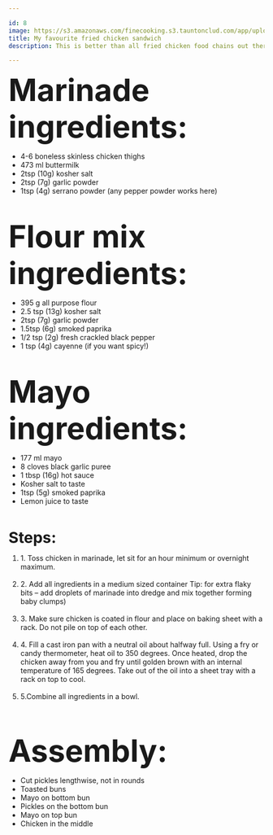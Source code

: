 ```yaml
---

id: 8
image: https://s3.amazonaws.com/finecooking.s3.tauntonclud.com/app/uploads/2021/01/27205503/7005858_Spicy_Fried_chicken_sandwich_095B.jpg
title: My favourite fried chicken sandwich
description: This is better than all fried chicken food chains out there, even better than KFC!

---
```



<span style="font-weight:700;font-size:60;"> Marinade ingredients: </span>

<ul style="list-style-type:disc;">
    <li>4-6 boneless skinless chicken thighs </li>
    <li>473 ml buttermilk</li>
    <li>2tsp (10g) kosher salt </li>    
    <li>2tsp (7g) garlic powder </li>
    <li>1tsp (4g) serrano powder (any pepper powder works here) </li>    
</ul>
<br>

<span style="font-weight:700;font-size:60;"> Flour mix ingredients: </span>

<ul style="list-style-type:disc;">
    <li>395 g all purpose flour</li>
    <li>2.5 tsp (13g) kosher salt</li>
    <li>2tsp (7g) garlic powder</li>
    <li>1.5tsp (6g) smoked paprika</li>
    <li>1/2 tsp (2g) fresh crackled black pepper</li>
    <li>1 tsp (4g) cayenne (if you want spicy!)</li>
</ul>
<br>

<span style="font-weight:700;font-size:60;"> Mayo ingredients: </span>

<ul style="list-style-type:disc;">
    <li>177 ml mayo </li>
    <li>8 cloves black garlic puree </li>
    <li>1 tbsp (16g) hot sauce </li>
    <li>Kosher salt to taste</li>
    <li>1tsp (5g) smoked paprika </li>
    <li>Lemon juice to taste</li>
</ul>
<br>




 <span style="font-weight:700;font-size:30;"> Steps: </span> 
    <br>
        <ol type="1">
            <li>1. Toss chicken in marinade, let sit for an hour minimum or overnight maximum.</li> <br>
            <li>2. Add all ingredients in a medium sized container Tip: for extra flaky bits – add droplets of marinade into dredge and mix together forming baby clumps) </li> <br>
            <li>3. Make sure chicken is coated in flour and place on baking sheet with a rack. Do not pile on top of each other.</li> <br>
            <li>4. Fill a cast iron pan with a neutral oil about halfway full. Using a fry or candy thermometer, heat oil to 350 degrees. Once heated, drop the chicken away from you and fry until golden brown with an internal temperature of 165 degrees. Take out of the oil into a sheet tray with a rack on top to cool.</li> <br>
            <li>5.Combine all ingredients in a bowl.</li> <br>
        </ol> <br>


<span style="font-weight:700;font-size:60;"> Assembly: </span>


<ul style="list-style-type:disc;">
    <li>Cut pickles lengthwise, not in rounds</li>
    <li>Toasted buns </li>
    <li>Mayo on bottom bun </li>
    <li>Pickles on the bottom bun </li>
    <li>Mayo on top bun </li>
    <li>Chicken in the middle</li>
</ul>
<br>

